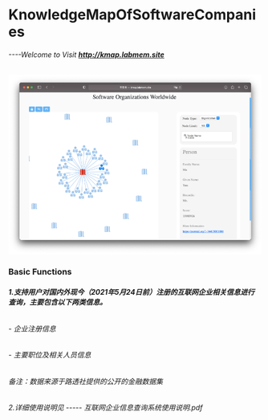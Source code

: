# KnowledgeMapOfSoftwareCompanies
###### ----Welcome to Visit **http://kmap.labmem.site**

###### 

<img src="https://github.com/LabmemNo004/LabmemNo004.github.io/blob/master/Images/KnowledgeMapOfSoftwareCompanies/image1.png" alt="image1" style="zoom:60%;" />

### Basic Functions

###### **1.支持用户对国内外现今（2021年5月24日前）注册的互联网企业相关信息进行查询，主要包含以下两类信息。**

###### 	- 企业注册信息

###### 	- 主要职位及相关人员信息

######    备注：数据来源于路透社提供的公开的金融数据集

###### 2.详细使用说明见 -----  互联网企业信息查询系统使用说明.pdf

